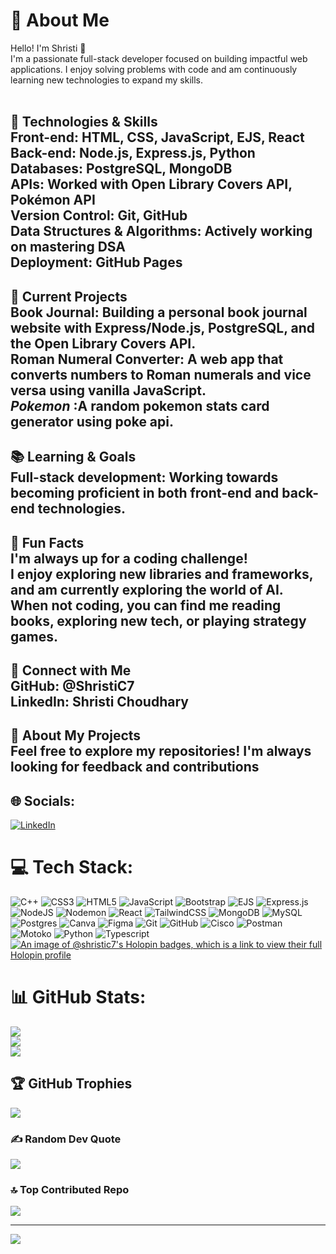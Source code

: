 # 💫 About Me
Hello! I'm Shristi 👋<br>I'm a passionate full-stack developer focused on building impactful web applications. I enjoy solving problems with code and am continuously learning new technologies to expand my skills.<br><br>

## 🔧 Technologies & Skills<br>Front-end: HTML, CSS, JavaScript, EJS, React <br>Back-end: Node.js, Express.js, Python<br> Databases: PostgreSQL, MongoDB <br>APIs: Worked with Open Library Covers API, Pokémon API<br>Version Control: Git, GitHub<br>Data Structures & Algorithms: Actively working on mastering DSA<br>Deployment: GitHub Pages <br>


## 🚀 Current Projects<br>Book Journal: Building a personal book journal website with Express/Node.js, PostgreSQL, and the Open Library Covers API.<br>Roman Numeral Converter: A web app that converts numbers to Roman numerals and vice versa using vanilla JavaScript.<br>*Pokemon* :A random pokemon stats card generator using poke api. <br>
## 📚 Learning & Goals<br>Full-stack development: Working towards becoming proficient in both front-end and back-end technologies.<br>
## 🌱 Fun Facts<br>I'm always up for a coding challenge!<br>I enjoy exploring new libraries and frameworks, and am currently exploring the world of AI.<br>When not coding, you can find me reading books, exploring new tech, or playing strategy games.<br>
## 🔗 Connect with Me<br>GitHub: @ShristiC7<br>LinkedIn: Shristi Choudhary<br>
## 📝 About My Projects<br>Feel free to explore my repositories! I'm always looking for feedback and contributions


## 🌐 Socials:
[![LinkedIn](https://img.shields.io/badge/LinkedIn-%230077B5.svg?logo=linkedin&logoColor=white)](https://www.linkedin.com/in/shristi-c-3a3518290)

# 💻 Tech Stack:
![C++](https://img.shields.io/badge/c++-%2300599C.svg?style=for-the-badge&logo=c%2B%2B&logoColor=white) ![CSS3](https://img.shields.io/badge/css3-%231572B6.svg?style=for-the-badge&logo=css3&logoColor=white) ![HTML5](https://img.shields.io/badge/html5-%23E34F26.svg?style=for-the-badge&logo=html5&logoColor=white) ![JavaScript](https://img.shields.io/badge/javascript-%23323330.svg?style=for-the-badge&logo=javascript&logoColor=%23F7DF1E) ![Bootstrap](https://img.shields.io/badge/bootstrap-%238511FA.svg?style=for-the-badge&logo=bootstrap&logoColor=white) ![EJS](https://img.shields.io/badge/ejs-%23B4CA65.svg?style=for-the-badge&logo=ejs&logoColor=black) ![Express.js](https://img.shields.io/badge/express.js-%23404d59.svg?style=for-the-badge&logo=express&logoColor=%2361DAFB) ![NodeJS](https://img.shields.io/badge/node.js-6DA55F?style=for-the-badge&logo=node.js&logoColor=white) ![Nodemon](https://img.shields.io/badge/NODEMON-%23323330.svg?style=for-the-badge&logo=nodemon&logoColor=%BBDEAD) ![React](https://img.shields.io/badge/react-%2320232a.svg?style=for-the-badge&logo=react&logoColor=%2361DAFB) ![TailwindCSS](https://img.shields.io/badge/tailwindcss-%2338B2AC.svg?style=for-the-badge&logo=tailwind-css&logoColor=white) ![MongoDB](https://img.shields.io/badge/MongoDB-%234ea94b.svg?style=for-the-badge&logo=mongodb&logoColor=white) ![MySQL](https://img.shields.io/badge/mysql-4479A1.svg?style=for-the-badge&logo=mysql&logoColor=white) ![Postgres](https://img.shields.io/badge/postgres-%23316192.svg?style=for-the-badge&logo=postgresql&logoColor=white) ![Canva](https://img.shields.io/badge/Canva-%2300C4CC.svg?style=for-the-badge&logo=Canva&logoColor=white) ![Figma](https://img.shields.io/badge/figma-%23F24E1E.svg?style=for-the-badge&logo=figma&logoColor=white) ![Git](https://img.shields.io/badge/git-%23F05033.svg?style=for-the-badge&logo=git&logoColor=white) ![GitHub](https://img.shields.io/badge/github-%23121011.svg?style=for-the-badge&logo=github&logoColor=white) ![Cisco](https://img.shields.io/badge/cisco-%23049fd9.svg?style=for-the-badge&logo=cisco&logoColor=black) ![Postman](https://img.shields.io/badge/Postman-FF6C37?style=for-the-badge&logo=postman&logoColor=white) ![Motoko](https://img.shields.io/badge/Motoko-FF6C37?style=for-the-badge&logo=motoko&logoColor=white) ![Python](https://img.shields.io/badge/python-%23316192.svg?style=for-the-badge&logo=python&logoColor=white) ![Typescript](https://img.shields.io/badge/typescript-%23323330.svg?style=for-the-badge&logo=typescript&logoColor=%23F7DF1E)
[![An image of @shristic7's Holopin badges, which is a link to view their full Holopin profile](https://holopin.me/shristic7)](https://holopin.io/@shristic7)
# 📊 GitHub Stats:
![](https://github-readme-stats.vercel.app/api?username=ShristiC7&theme=dark&hide_border=false&include_all_commits=true&count_private=true)<br/>
![](https://nirzak-streak-stats.vercel.app/?user=ShristiC7&theme=dark&hide_border=false)<br/>
![](https://github-readme-stats.vercel.app/api/top-langs/?username=ShristiC7&theme=dark&hide_border=false&include_all_commits=true&count_private=true&layout=compact)

## 🏆 GitHub Trophies
![](https://github-profile-trophy.vercel.app/?username=ShristiC7&theme=radical&no-frame=false&no-bg=true&margin-w=4)

### ✍️ Random Dev Quote
![](https://quotes-github-readme.vercel.app/api?type=horizontal&theme=radical)

### 🔝 Top Contributed Repo
![](https://github-contributor-stats.vercel.app/api?username=ShristiC7&limit=5&theme=dark&combine_all_yearly_contributions=true)

---
[![](https://visitcount.itsvg.in/api?id=ShristiC7&icon=0&color=3)](https://visitcount.itsvg.in)

